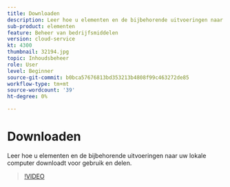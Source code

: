 ```yaml
---
title: Downloaden
description: Leer hoe u elementen en de bijbehorende uitvoeringen naar uw lokale computer downloadt voor gebruik en delen.
sub-product: elementen
feature: Beheer van bedrijfsmiddelen
version: cloud-service
kt: 4300
thumbnail: 32194.jpg
topic: Inhoudsbeheer
role: User
level: Beginner
source-git-commit: b0bca57676813bd353213b4808f99c463272de85
workflow-type: tm+mt
source-wordcount: '39'
ht-degree: 0%

---
```



# Downloaden

Leer hoe u elementen en de bijbehorende uitvoeringen naar uw lokale computer downloadt voor gebruik en delen.

>[!VIDEO](https://video.tv.adobe.com/v/35090/?quality=12&learn=on&hidetitle=true)
